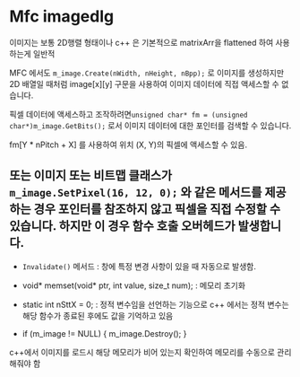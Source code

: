 # Mfc imagedlg

이미지는 보통 2D행렬 형태이나 c++ 은 기본적으로 matrixArr을 flattened 하여 사용하는게 일반적 

MFC 에서도 `m_image.Create(nWidth, nHeight, nBpp);` 로 이미지를 생성하지만 2D 배열일 때처럼 image[x][y] 구문을 사용하여 이미지 데이터에 직접 액세스할 수 없습니다.

픽셀 데이터에 액세스하고 조작하려면`unsigned char* fm = (unsigned char*)m_image.GetBits();` 로서 이미지 데이터에 대한 포인터를 검색할 수 있습니다.

fm[Y * nPitch + X] 를 사용하여 위치 (X, Y)의 픽셀에 액세스할 수 있음.

또는 이미지 또는 비트맵 클래스가 `m_image.SetPixel(16, 12, 0);` 와 같은 메서드를 제공하는 경우 포인터를 참조하지 않고 픽셀을 직접 수정할 수 있습니다. 하지만 이 경우 함수 호출 오버헤드가 발생합니다.
-------------
* `Invalidate()` 메서드 : 창에 특정 변경 사항이 있을 때 자동으로 발생함.

* void* memset(void* ptr, int value, size_t num); : 메모리 초기화

* static int nSttX = 0; : 정적 변수임을 선언하는 기능으로 c++ 에서는 정적 변수는 해당 함수가 종료된 후에도 값을 기억하고 있음 

* if (m_image != NULL) {
m_image.Destroy();
}

c++에서 이미지를 로드시 해당 메모리가 비어 있는지 확인하여 메모리를 수동으로 관리해줘야 함